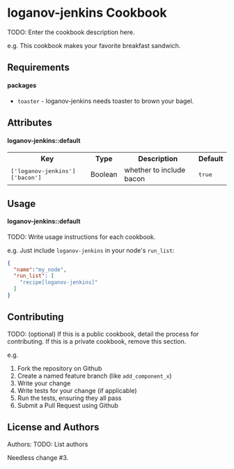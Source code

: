 loganov-jenkins Cookbook
========================
TODO: Enter the cookbook description here.

e.g.
This cookbook makes your favorite breakfast sandwich.

Requirements
------------
#### packages
- `toaster` - loganov-jenkins needs toaster to brown your bagel.

Attributes
----------
#### loganov-jenkins::default
<table>
  <tr>
    <th>Key</th>
    <th>Type</th>
    <th>Description</th>
    <th>Default</th>
  </tr>
  <tr>
    <td><tt>['loganov-jenkins']['bacon']</tt></td>
    <td>Boolean</td>
    <td>whether to include bacon</td>
    <td><tt>true</tt></td>
  </tr>
</table>

Usage
-----
#### loganov-jenkins::default
TODO: Write usage instructions for each cookbook.

e.g.
Just include `loganov-jenkins` in your node's `run_list`:

```json
{
  "name":"my_node",
  "run_list": [
    "recipe[loganov-jenkins]"
  ]
}
```

Contributing
------------
TODO: (optional) If this is a public cookbook, detail the process for contributing. If this is a private cookbook, remove this section.

e.g.
1. Fork the repository on Github
2. Create a named feature branch (like `add_component_x`)
3. Write your change
4. Write tests for your change (if applicable)
5. Run the tests, ensuring they all pass
6. Submit a Pull Request using Github

License and Authors
-------------------
Authors: TODO: List authors


Needless change #3.
